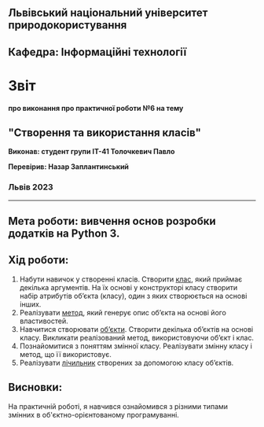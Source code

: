 ## Львівський національний університет природокористування

## Кафедра: Інформаційні технології


# Звіт
#### про виконання про практичної роботи №6 на тему 

## "Створення та використання класів"

**Виконав: студент групи ІТ-41 Толочкевич Павло**

**Перевірив: Назар Заплантинський**

### Львів 2023
-------------------------------------------------------------
## Мета роботи: вивчення основ розробки додатків на Python 3.
## Хід роботи:
1. Набути навичок у створенні класів. Створити [клас](/pr6/class.py), який приймає декілька аргументів. На їх основі у конструкторі класу створити набір атрибутів об’єкта (класу), один з яких створюється на основі інших.
2. Реалізувати [метод](/pr6/method.py), який генерує опис об’єкта на основі його властивостей.
3. Навчитися створювати [об’єкти](/pr6/object.py). Створити декілька об’єктів на основі класу. Викликати реалізований метод, використовуючи об’єкт і клас.
4. Познайомитися з поняттям змінної класу. Реалізувати змінну класу і метод, що її використовує.
5. Реалізувати [лічильник](/pr6/meter.py) створених за допомогою класу об’єктів.

## Висновки:
 На практичній роботі, я навчився ознайомився з різними типами змінних в об'єктно-орієнтованому програмуванні.